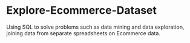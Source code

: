 # Explore-Ecommerce-Dataset
Using SQL to solve problems such as data mining and data exploration, joining data from separate spreadsheets on Ecommerce data.
